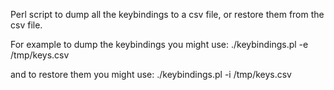 Perl script to dump all the keybindings to a csv file, or restore them from the csv file. 

For example to dump the keybindings you might use:
./keybindings.pl -e /tmp/keys.csv

and to restore them you might use:
./keybindings.pl -i /tmp/keys.csv
